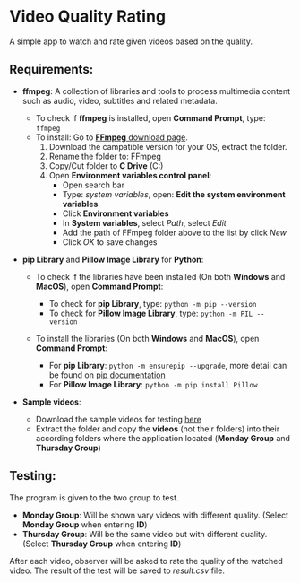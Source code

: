 # Video Quality Rating
A simple app to watch and rate given videos based on the quality.

## Requirements:

+ **ffmpeg**: A collection of libraries and tools to process multimedia content such as audio, video, subtitles and related metadata.
  + To check if **ffmpeg** is installed, open **Command Prompt**, type: `ffmpeg`
  + To install: Go to [**FFmpeg** download page](https://www.ffmpeg.org/download.html).
    1. Download the campatible version for your OS, extract the folder.
    2. Rename the folder to: FFmpeg
    3. Copy/Cut folder to **C Drive** (C:\)
    4. Open **Environment variables control panel**:
        + Open search bar
        + Type: *system variables*, open: **Edit the system environment variables**
        + Click **Environment variables**
        + In **System variables**, select *Path*, select *Edit*
        + Add the path of FFmpeg folder above to the list by click *New*
        + Click *OK* to save changes
    
+ **pip Library** and **Pillow Image Library** for **Python**:
  + To check if the libraries have been installed (On both **Windows** and **MacOS**), open **Command Prompt**:
    - To check for **pip Library**, type: `python -m pip --version` 
    - To check for **Pillow Image Library**, type: `python -m PIL --version`
        
  + To install the libraries (On both **Windows** and **MacOS**), open **Command Prompt**:   
    + For **pip Library**: `python -m ensurepip --upgrade`, more detail can be found on [pip documentation](https://pip.pypa.io/en/stable/installation/) 
    + For **Pillow Image Library**: `python -m pip install Pillow` 

+ **Sample videos**: 
  + Download the sample videos for testing [here](https://drive.google.com/file/d/1k450SHWLSetcTSNZAjt4L-QEAmXzGuu2/view?usp=sharing)
  + Extract the folder and copy the **videos** (not their folders) into their according folders where the application located (**Monday Group** and **Thursday Group**)
  
## Testing:

The program is given to the two group to test. 
+ **Monday Group**: Will be shown vary videos with different quality. (Select **Monday Group** when entering **ID**)
+ **Thursday Group**: Will be the same video but with different quality. (Select **Thursday Group** when entering **ID**)

After each video, observer will be asked to rate the quality of the watched video. 
The result of the test will be saved to *result.csv* file.
